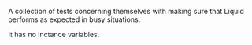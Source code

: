 A collection of tests concerning themselves with making sure that Liquid performs as expected in busy situations.

It has no inctance variables.
